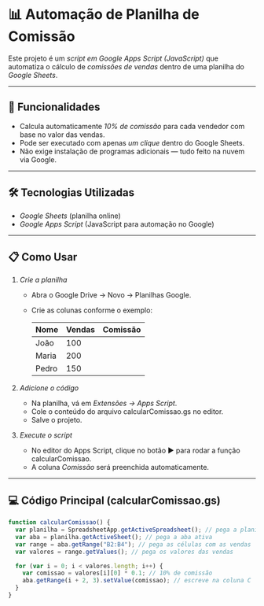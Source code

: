 # 📊 Automação de Planilha de Comissão

Este projeto é um *script em Google Apps Script (JavaScript)* que automatiza o cálculo de *comissões de vendas* dentro de uma planilha do *Google Sheets*.

---

## 🚀 Funcionalidades
- Calcula automaticamente *10% de comissão* para cada vendedor com base no valor das vendas.
- Pode ser executado com apenas *um clique* dentro do Google Sheets.
- Não exige instalação de programas adicionais — tudo feito na nuvem via Google.

---

## 🛠 Tecnologias Utilizadas
- *Google Sheets* (planilha online)
- *Google Apps Script* (JavaScript para automação no Google)

---


## 📋 Como Usar

1. *Crie a planilha*
   - Abra o Google Drive → Novo → Planilhas Google.
   - Crie as colunas conforme o exemplo:
   
     | Nome    | Vendas | Comissão |
     |---------|--------|----------|
     | João    | 100    |          |
     | Maria   | 200    |          |
     | Pedro   | 150    |          |

2. *Adicione o código*
   - Na planilha, vá em *Extensões → Apps Script*.
   - Cole o conteúdo do arquivo calcularComissao.gs no editor.
   - Salve o projeto.

3. *Execute o script*
   - No editor do Apps Script, clique no botão ▶ para rodar a função calcularComissao.
   - A coluna *Comissão* será preenchida automaticamente.

---

## 💻 Código Principal (calcularComissao.gs)

```javascript
function calcularComissao() {
  var planilha = SpreadsheetApp.getActiveSpreadsheet(); // pega a planilha atual
  var aba = planilha.getActiveSheet(); // pega a aba ativa
  var range = aba.getRange("B2:B4"); // pega as células com as vendas
  var valores = range.getValues(); // pega os valores das vendas

  for (var i = 0; i < valores.length; i++) {
    var comissao = valores[i][0] * 0.1; // 10% de comissão
    aba.getRange(i + 2, 3).setValue(comissao); // escreve na coluna C
  }
}
